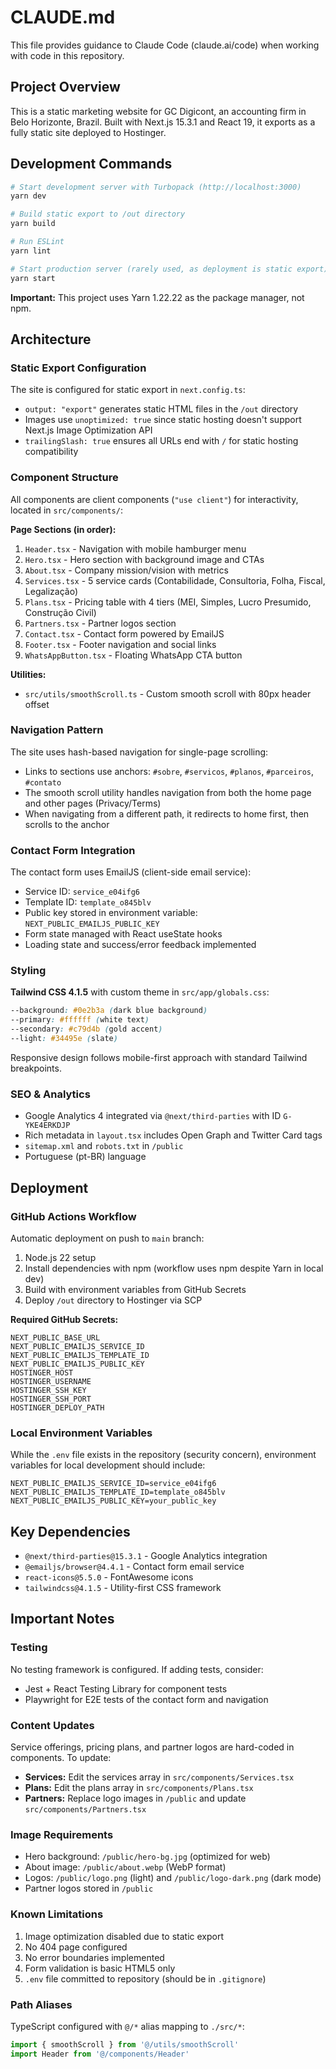 # CLAUDE.md

This file provides guidance to Claude Code (claude.ai/code) when working with code in this repository.

## Project Overview

This is a static marketing website for GC Digicont, an accounting firm in Belo Horizonte, Brazil. Built with Next.js 15.3.1 and React 19, it exports as a fully static site deployed to Hostinger.

## Development Commands

```bash
# Start development server with Turbopack (http://localhost:3000)
yarn dev

# Build static export to /out directory
yarn build

# Run ESLint
yarn lint

# Start production server (rarely used, as deployment is static export)
yarn start
```

**Important:** This project uses Yarn 1.22.22 as the package manager, not npm.

## Architecture

### Static Export Configuration

The site is configured for static export in `next.config.ts`:
- `output: "export"` generates static HTML files in the `/out` directory
- Images use `unoptimized: true` since static hosting doesn't support Next.js Image Optimization API
- `trailingSlash: true` ensures all URLs end with `/` for static hosting compatibility

### Component Structure

All components are client components (`"use client"`) for interactivity, located in `src/components/`:

**Page Sections (in order):**
1. `Header.tsx` - Navigation with mobile hamburger menu
2. `Hero.tsx` - Hero section with background image and CTAs
3. `About.tsx` - Company mission/vision with metrics
4. `Services.tsx` - 5 service cards (Contabilidade, Consultoria, Folha, Fiscal, Legalização)
5. `Plans.tsx` - Pricing table with 4 tiers (MEI, Simples, Lucro Presumido, Construção Civil)
6. `Partners.tsx` - Partner logos section
7. `Contact.tsx` - Contact form powered by EmailJS
8. `Footer.tsx` - Footer navigation and social links
9. `WhatsAppButton.tsx` - Floating WhatsApp CTA button

**Utilities:**
- `src/utils/smoothScroll.ts` - Custom smooth scroll with 80px header offset

### Navigation Pattern

The site uses hash-based navigation for single-page scrolling:
- Links to sections use anchors: `#sobre`, `#servicos`, `#planos`, `#parceiros`, `#contato`
- The smooth scroll utility handles navigation from both the home page and other pages (Privacy/Terms)
- When navigating from a different path, it redirects to home first, then scrolls to the anchor

### Contact Form Integration

The contact form uses EmailJS (client-side email service):
- Service ID: `service_e04ifg6`
- Template ID: `template_o845blv`
- Public key stored in environment variable: `NEXT_PUBLIC_EMAILJS_PUBLIC_KEY`
- Form state managed with React useState hooks
- Loading state and success/error feedback implemented

### Styling

**Tailwind CSS 4.1.5** with custom theme in `src/app/globals.css`:
```css
--background: #0e2b3a (dark blue background)
--primary: #ffffff (white text)
--secondary: #c79d4b (gold accent)
--light: #34495e (slate)
```

Responsive design follows mobile-first approach with standard Tailwind breakpoints.

### SEO & Analytics

- Google Analytics 4 integrated via `@next/third-parties` with ID `G-YKE4ERKDJP`
- Rich metadata in `layout.tsx` includes Open Graph and Twitter Card tags
- `sitemap.xml` and `robots.txt` in `/public`
- Portuguese (pt-BR) language

## Deployment

### GitHub Actions Workflow

Automatic deployment on push to `main` branch:
1. Node.js 22 setup
2. Install dependencies with npm (workflow uses npm despite Yarn in local dev)
3. Build with environment variables from GitHub Secrets
4. Deploy `/out` directory to Hostinger via SCP

**Required GitHub Secrets:**
```
NEXT_PUBLIC_BASE_URL
NEXT_PUBLIC_EMAILJS_SERVICE_ID
NEXT_PUBLIC_EMAILJS_TEMPLATE_ID
NEXT_PUBLIC_EMAILJS_PUBLIC_KEY
HOSTINGER_HOST
HOSTINGER_USERNAME
HOSTINGER_SSH_KEY
HOSTINGER_SSH_PORT
HOSTINGER_DEPLOY_PATH
```

### Local Environment Variables

While the `.env` file exists in the repository (security concern), environment variables for local development should include:
```
NEXT_PUBLIC_EMAILJS_SERVICE_ID=service_e04ifg6
NEXT_PUBLIC_EMAILJS_TEMPLATE_ID=template_o845blv
NEXT_PUBLIC_EMAILJS_PUBLIC_KEY=your_public_key
```

## Key Dependencies

- `@next/third-parties@15.3.1` - Google Analytics integration
- `@emailjs/browser@4.4.1` - Contact form email service
- `react-icons@5.5.0` - FontAwesome icons
- `tailwindcss@4.1.5` - Utility-first CSS framework

## Important Notes

### Testing
No testing framework is configured. If adding tests, consider:
- Jest + React Testing Library for component tests
- Playwright for E2E tests of the contact form and navigation

### Content Updates
Service offerings, pricing plans, and partner logos are hard-coded in components. To update:
- **Services:** Edit the services array in `src/components/Services.tsx`
- **Plans:** Edit the plans array in `src/components/Plans.tsx`
- **Partners:** Replace logo images in `/public` and update `src/components/Partners.tsx`

### Image Requirements
- Hero background: `/public/hero-bg.jpg` (optimized for web)
- About image: `/public/about.webp` (WebP format)
- Logos: `/public/logo.png` (light) and `/public/logo-dark.png` (dark mode)
- Partner logos stored in `/public`

### Known Limitations
1. Image optimization disabled due to static export
2. No 404 page configured
3. No error boundaries implemented
4. Form validation is basic HTML5 only
5. `.env` file committed to repository (should be in `.gitignore`)

### Path Aliases
TypeScript configured with `@/*` alias mapping to `./src/*`:
```typescript
import { smoothScroll } from '@/utils/smoothScroll'
import Header from '@/components/Header'
```
